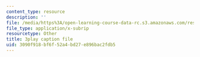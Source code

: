 ```yaml
---
content_type: resource
description: ''
file: /media/https%3A/open-learning-course-data-rc.s3.amazonaws.com/res-18-007-calculus-revisited-multivariable-calculus-fall-2011/3090f918bf6f52a4bd27e896bac2fdb5_ZyhCnulIApY.vtt
file_type: application/x-subrip
resourcetype: Other
title: 3play caption file
uid: 3090f918-bf6f-52a4-bd27-e896bac2fdb5
---
```

